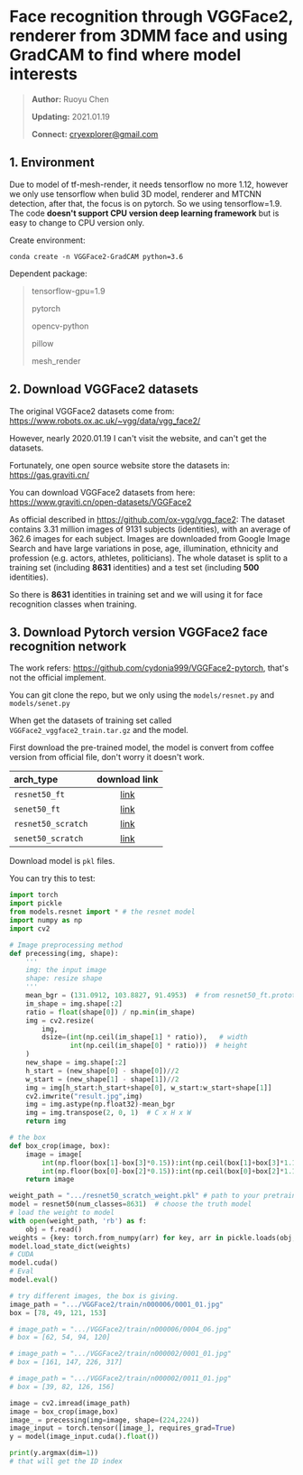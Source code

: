 # Face recognition through VGGFace2, renderer from 3DMM face and using GradCAM to find where model interests

> **Author:** Ruoyu Chen
>
> **Updating:** 2021.01.19
>
> **Connect:** cryexplorer@gmail.com

## 1. Environment

Due to model of tf-mesh-render, it needs tensorflow no more 1.12, however we only use tensorflow when bulid 3D model, renderer and MTCNN detection, after that, the focus is on pytorch. So we using tensorflow=1.9. The code **doesn't support CPU version deep learning framework** but is easy to change to CPU version only.

Create environment:

```shell
conda create -n VGGFace2-GradCAM python=3.6
```

Dependent package:

> tensorflow-gpu=1.9
>
> pytorch
>
> opencv-python
>
> pillow
>
> mesh_render

## 2. Download VGGFace2 datasets

The original VGGFace2 datasets come from: https://www.robots.ox.ac.uk/~vgg/data/vgg_face2/

However, nearly 2020.01.19 I can't visit the website, and can't get the datasets.

Fortunately, one open source website store the datasets in: https://gas.graviti.cn/

You can download VGGFace2 datasets from here: https://www.graviti.cn/open-datasets/VGGFace2

As official described in https://github.com/ox-vgg/vgg_face2: The dataset contains 3.31 million images of 9131 subjects (identities), with an average of 362.6 images for each subject. Images are downloaded from Google Image Search and have large variations in pose, age, illumination, ethnicity and profession (e.g. actors, athletes, politicians). The whole dataset is split to a training set (including **8631** identities) and a test set (including **500** identities).

So there is **8631** identities in training set and we will using it for face recognition classes when training.

## 3. Download Pytorch version VGGFace2 face recognition network

The work refers: https://github.com/cydonia999/VGGFace2-pytorch, that's not the official implement.

You can git clone the repo, but we only using the `models/resnet.py` and `models/senet.py`

When get the datasets of training set called `VGGFace2_vggface2_train.tar.gz` and the model.

First download the pre-trained model, the model is convert from coffee version from official file, don't worry it doesn't work.

| arch_type          |                        download link                         |
| :----------------- | :----------------------------------------------------------: |
| `resnet50_ft`      | [link](https://drive.google.com/open?id=1A94PAAnwk6L7hXdBXLFosB_s0SzEhAFU) |
| `senet50_ft`       | [link](https://drive.google.com/open?id=1YtAtL7Amsm-fZoPQGF4hJBC9ijjjwiMk) |
| `resnet50_scratch` | [link](https://drive.google.com/open?id=1gy9OJlVfBulWkIEnZhGpOLu084RgHw39) |
| `senet50_scratch`  | [link](https://drive.google.com/open?id=11Xo4tKir1KF8GdaTCMSbEQ9N4LhshJNP) |

Download model is `pkl` files.

You can try this to test:

```python
import torch
import pickle
from models.resnet import *	# the resnet model
import numpy as np
import cv2

# Image preprocessing method
def precessing(img, shape):
    '''
    img: the input image
    shape: resize shape
    '''
    mean_bgr = (131.0912, 103.8827, 91.4953)  # from resnet50_ft.prototxt
    im_shape = img.shape[:2]
    ratio = float(shape[0]) / np.min(im_shape)
    img = cv2.resize(
        img,
        dsize=(int(np.ceil(im_shape[1] * ratio)),   # width
               int(np.ceil(im_shape[0] * ratio)))  # height
    )
    new_shape = img.shape[:2]
    h_start = (new_shape[0] - shape[0])//2
    w_start = (new_shape[1] - shape[1])//2
    img = img[h_start:h_start+shape[0], w_start:w_start+shape[1]]
    cv2.imwrite("result.jpg",img)
    img = img.astype(np.float32)-mean_bgr
    img = img.transpose(2, 0, 1)  # C x H x W
    return img

# the box
def box_crop(image, box):
    image = image[
        int(np.floor(box[1]-box[3]*0.15)):int(np.ceil(box[1]+box[3]*1.15)),
        int(np.floor(box[0]-box[2]*0.15)):int(np.ceil(box[0]+box[2]*1.15))]
    return image

weight_path = ".../resnet50_scratch_weight.pkl"	# path to your pretrained file
model = resnet50(num_classes=8631)	# choose the truth model
# load the weight to model
with open(weight_path, 'rb') as f:
    obj = f.read()
weights = {key: torch.from_numpy(arr) for key, arr in pickle.loads(obj, encoding='latin1').items()}
model.load_state_dict(weights)
# CUDA
model.cuda()
# Eval
model.eval()

# try different images, the box is giving.
image_path = ".../VGGFace2/train/n000006/0001_01.jpg"
box = [78, 49, 121, 153]

# image_path = ".../VGGFace2/train/n000006/0004_06.jpg"
# box = [62, 54, 94, 120]

# image_path = ".../VGGFace2/train/n000002/0001_01.jpg"
# box = [161, 147, 226, 317]

# image_path = ".../VGGFace2/train/n000002/0011_01.jpg"
# box = [39, 82, 126, 156]

image = cv2.imread(image_path)
image = box_crop(image,box)
image_ = precessing(img=image, shape=(224,224))
image_input = torch.tensor([image_], requires_grad=True)
y = model(image_input.cuda().float())

print(y.argmax(dim=1))
# that will get the ID index
```

